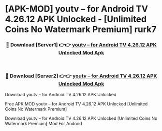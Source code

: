 # [APK-MOD] youtv – for Android TV 4.26.12 APK Unlocked - [Unlimited Coins No Watermark Premium] rurk7



<div align="center">
<h3>🔴 Download [Server1] 👉👉 <a href="https://momento.my/?title=youtv_–_for_Android_TV_4.26.12_APK_Unlocked">youtv – for Android TV 4.26.12 APK Unlocked Mod Apk</a></h3><br>

<h3>🔴 Download [Server2] 👉👉 <a href="https://momento.my/?title=youtv_–_for_Android_TV_4.26.12_APK_Unlocked">youtv – for Android TV 4.26.12 APK Unlocked Mod Apk</a></h3>
</div>



Download youtv – for Android TV 4.26.12 APK Unlocked 

Free APK MOD youtv – for Android TV 4.26.12 APK Unlocked [Unlimited Coins No Watermark Premium]

Download youtv – for Android TV 4.26.12 APK Unlocked [Unlimited Coins No Watermark Premium] Mod For Android
